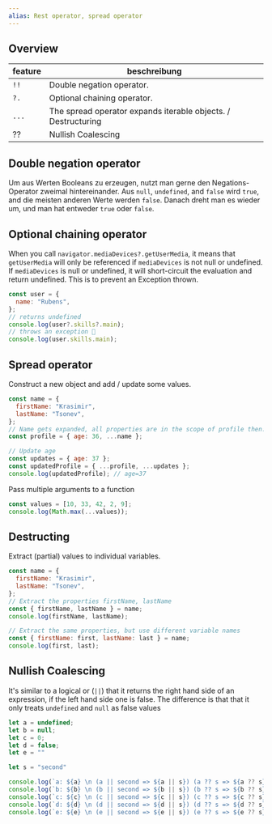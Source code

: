 ```yaml
---
alias: Rest operator, spread operator
---
```


## Overview

| feature | beschreibung                                  |
| ------- | --------------------------------------------- |
| `!!`    | Double negation operator.                     |
| `?.`    | Optional chaining operator.                   |
| `...`   | The spread operator expands iterable objects. / Destructuring |
|??| Nullish Coalescing |


## Double negation operator

Um aus Werten Booleans zu erzeugen, nutzt man gerne den Negations-Operator zweimal hintereinander. Aus `null`, `undefined`, and `false` wird `true`, and die meisten anderen Werte werden `false`. Danach dreht man es wieder um, und man hat entweder `true` oder `false`.

## Optional chaining operator

When you call `navigator.mediaDevices?.getUserMedia`, it means that `getUserMedia` will only be referenced if `mediaDevices` is not null or undefined. If `mediaDevices` is null or undefined, it will short-circuit the evaluation and return undefined.
This is to prevent an Exception thrown.

```js
const user = {
  name: "Rubens",
};
// returns undefined
console.log(user?.skills?.main);
// throws an exception 🤮
console.log(user.skills.main);
```

## Spread operator

Construct a new object and add / update some values.

```js
const name = {
  firstName: "Krasimir",
  lastName: "Tsonev",
};
// Name gets expanded, all properties are in the scope of profile then.
const profile = { age: 36, ...name };

// Update age
const updates = { age: 37 };
const updatedProfile = { ...profile, ...updates };
console.log(updatedProfile); // age=37
```

Pass multiple arguments to a function

```js
const values = [10, 33, 42, 2, 9];
console.log(Math.max(...values));
```

## Destructing

Extract (partial) values to individual variables.

```js
const name = {
  firstName: "Krasimir",
  lastName: "Tsonev",
};
// Extract the properties firstName, lastName
const { firstName, lastName } = name;
console.log(firstName, lastName);

// Extract the same properties, but use different variable names
const { firstName: first, lastName: last } = name;
console.log(first, last);
```


## Nullish Coalescing

It's similar to a logical or (`||`) that it returns the right hand side of an expression, if the left hand side one is false. The difference is that that it only treats `undefined` and `null` as false values

```js
let a = undefined;
let b = null;
let c = 0;
let d = false;
let e = ""

let s = "second"

console.log(`a: ${a} \n (a || second => ${a || s}) (a ?? s => ${a ?? s})`)
console.log(`b: ${b} \n (b || second => ${b || s}) (b ?? s => ${b ?? s})`)
console.log(`c: ${c} \n (c || second => ${c || s}) (c ?? s => ${c ?? s})`)
console.log(`d: ${d} \n (d || second => ${d || s}) (d ?? s => ${d ?? s})`)
console.log(`e: ${e} \n (e || second => ${e || s}) (e ?? s => ${e ?? s})`)
```